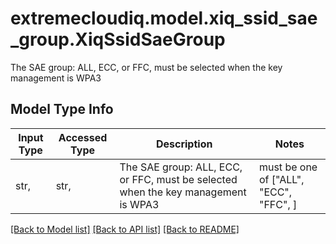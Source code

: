 # extremecloudiq.model.xiq_ssid_sae_group.XiqSsidSaeGroup

The SAE group: ALL, ECC, or FFC, must be selected when the key management is WPA3

## Model Type Info
Input Type | Accessed Type | Description | Notes
------------ | ------------- | ------------- | -------------
str,  | str,  | The SAE group: ALL, ECC, or FFC, must be selected when the key management is WPA3 | must be one of ["ALL", "ECC", "FFC", ] 

[[Back to Model list]](../../README.md#documentation-for-models) [[Back to API list]](../../README.md#documentation-for-api-endpoints) [[Back to README]](../../README.md)

